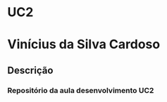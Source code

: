 # UC2
<h1>Vinícius da Silva Cardoso</h1>

<h2> Descrição</h2>

<h3>Repositório da aula desenvolvimento UC2<h3>

<p></p>
